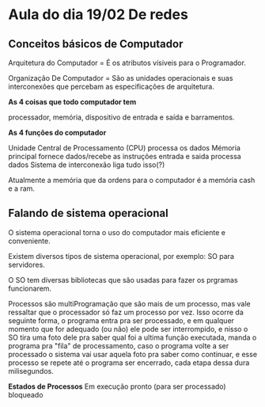 # Aula do dia 19/02 De redes

## Conceitos básicos de Computador

Arquitetura do Computador = É os atributos vísiveis para o Programador.

Organização De Computador = São as unidades operacionais e suas interconexões que percebam as especificações de arquitetura.

**As 4 coisas que todo computador tem**

processador, memória, dispositivo de entrada e saída e barramentos.

**As 4 funções do computador**

Unidade Central de Processamento (CPU) processa os dados
Mémoria principal fornece dados/recebe as instruções
entrada e saida processa dados
Sistema de interconexão liga tudo isso(?)

Atualmente a memória que da ordens para o computador é a memória cash e a ram.

## Falando de sistema operacional

O sistema operacional torna o uso do computador mais eficiente e conveniente.

Existem diversos tipos de sistema operacional, por exemplo: SO para servidores.

O SO tem diversas bibliotecas que são usadas para fazer os prgramas funcionarem.

Processos são multiProgramação que são mais de um processo, mas vale ressaltar que o processador só faz um processo por vez.
Isso ocorre da seguinte forma, o programa entra pra ser processado, e em qualquer momento que for adequado (ou não) ele pode ser interrompido, e nisso o SO tira uma foto dele pra saber qual foi a ultima função executada, manda o programa pra "fila" de processamento, caso o programa volte a ser processado o sistema vai usar aquela foto pra saber como continuar, e esse processo se repete até o programa ser encerrado, cada etapa dessa dura milisegundos.

**Estados de Processos**
Em execução
pronto (para ser processado)
bloqueado

